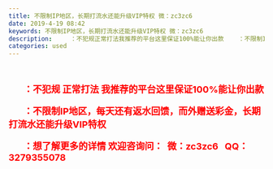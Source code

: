 ```yaml
---
title: 不限制IP地区，长期打流水还能升级VIP特权 微：zc3zc6
date: 2019-4-19 08:42
keywords: 不限制IP地区，长期打流水还能升级VIP特权 微：zc3zc6
description:     ：不犯规正常打法我推荐的平台这里保证100%能让你出款    ：不限制IP地区，每天还有返水回馈，而外赠送彩金，长期打流水还能升级VIP特权    ：想了解更多的详情欢迎咨询问：  微：zc3zc6  QQ：3279355078
categories: used
---
```

<td class="t_f" id="postmessage_3546199">

<br/>
<br/>
<font size="4"><font color="#ff0000"><strong>       ：不犯规 正常打法 我推荐的平台这里保证100%能让你出款 </strong></font></font><br/>
<br/>
<font size="4"><font color="#ff0000"><strong>       ：不限制IP地区，每天还有返水回馈，而外赠送彩金，长期打流水还能升级VIP特权</strong></font></font><br/>
<br/>
<font size="4"><font color="#ff0000"><strong>       ：想了解更多的详情 欢迎咨询问：  微：zc3zc6   QQ：3279355078</strong></font></font><br/>
<br/>
<br/>
</td>
